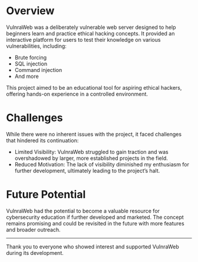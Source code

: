 # Overview
VulnraWeb was a deliberately vulnerable web server designed to help beginners learn and practice ethical hacking concepts. It provided an interactive platform for users to test their knowledge on various vulnerabilities, including:

- Brute forcing
- SQL injection
- Command injection
- And more

This project aimed to be an educational tool for aspiring ethical hackers, offering hands-on experience in a controlled environment.

# Challenges
While there were no inherent issues with the project, it faced challenges that hindered its continuation:

- Limited Visibility: VulnraWeb struggled to gain traction and was overshadowed by larger, more established projects in the field.
- Reduced Motivation: The lack of visibility diminished my enthusiasm for further development, ultimately leading to the project’s halt.

# Future Potential
VulnraWeb had the potential to become a valuable resource for cybersecurity education if further developed and marketed. The concept remains promising and could be revisited in the future with more features and broader outreach.

---

Thank you to everyone who showed interest and supported VulnraWeb during its development.
